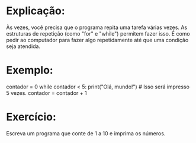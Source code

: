 # Explicação:
Às vezes, você precisa que o programa repita uma tarefa várias vezes. 
As estruturas de repetição (como "for" e "while") permitem fazer isso. 
É como pedir ao computador para fazer algo repetidamente até que uma condição seja atendida.

# Exemplo:
contador = 0
while contador < 5:
    print("Olá, mundo!")  # Isso será impresso 5 vezes.
    contador = contador + 1

# Exercício:
Escreva um programa que conte de 1 a 10 e imprima os números.
